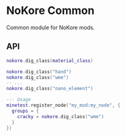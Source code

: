# NoKore Common

Common module for NoKore mods.

## API

```lua
nokore.dig_class(material_class)

nokore.dig_class("hand")
nokore.dig_class("wme")
-- ...
nokore.dig_class("nano_element")

--- Usage
minetest.register_node("my_mod:my_node", {
  groups = {
    cracky = nokore.dig_class("wme")
  }
})
```
